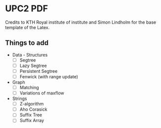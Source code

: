# UPC2 PDF


Credits to KTH Royal institute of institute and Simon Lindholm for the base template of the Latex.


## Things to add

- Data - Structures
  - [ ] Segtree
  - [ ] Lazy Segtree
  - [ ] Persistent Segtree
  - [ ] Fenwick (with range update)
 
- Graph
  - [ ] Matching
  - [ ] Variations of maxflow
- Strings
  - [ ] Z-algorithm
  - [ ] Aho Corasick
  - [ ] Suffix Tree
  - [ ] Suffix Array
